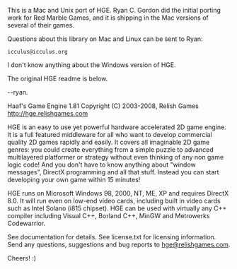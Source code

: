 This is a Mac and Unix port of HGE. Ryan C. Gordon did the initial porting
work for Red Marble Games, and it is shipping in the Mac versions of several
of their games.

Questions about this library on Mac and Linux can be sent to Ryan:

    icculus@icculus.org

I don't know anything about the Windows version of HGE.

The original HGE readme is below.

--ryan.



Haaf's Game Engine 1.81
Copyright (C) 2003-2008, Relish Games
http://hge.relishgames.com

HGE is an easy to use yet powerful hardware accelerated 2D game engine.
It is a full featured middleware for all who want to develop commercial
quality 2D games rapidly and easily. It covers all imaginable 2D game
genres: you could create everything from a simple puzzle to advanced
multilayered platformer or strategy without even thinking of any non
game logic code! And you don't have to know anything about "window
messages", DirectX programming and all that stuff. Instead you can
start developing your own game within 15 minutes! 

HGE runs on Microsoft Windows 98, 2000, NT, ME, XP and requires
DirectX 8.0. It will run even on low-end video cards, including
built in video cards such as Intel Solano (i815 chipset). HGE can
be used with virtually any C++ compiler including Visual C++,
Borland C++, MinGW and Metrowerks Codewarrior. 

See documentation for details.
See license.txt for licensing information.
Send any questions, suggestions and bug reports to hge@relishgames.com.


Cheers! :)
